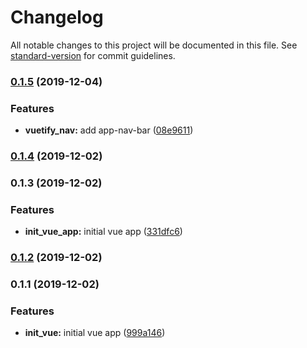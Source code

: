 # Changelog

All notable changes to this project will be documented in this file. See [standard-version](https://github.com/conventional-changelog/standard-version) for commit guidelines.

### [0.1.5](https://github.com/darylwalsh/graphql-vue-apollo-mongo-photo-app-frontend/compare/v0.1.4...v0.1.5) (2019-12-04)


### Features

* **vuetify_nav:** add app-nav-bar ([08e9611](https://github.com/darylwalsh/graphql-vue-apollo-mongo-photo-app-frontend/commit/08e96115b94032f03dddb8419bedd6c0bd5654a1))

### [0.1.4](https://github.com/darylwalsh/graphql-vue-apollo-mongo-photo-app-frontend/compare/v0.1.3...v0.1.4) (2019-12-02)

### 0.1.3 (2019-12-02)


### Features

* **init_vue_app:** initial vue app ([331dfc6](https://github.com/darylwalsh/graphql-vue-apollo-mongo-photo-app-frontend/commit/331dfc6a1431df9b919f20b452178055dbefc967))

### [0.1.2](https://github.com/darylwalsh/graphql-vue-apollo-mongo-photo-app-frontend/compare/v0.1.1...v0.1.2) (2019-12-02)

### 0.1.1 (2019-12-02)


### Features

* **init_vue:** initial vue app ([999a146](https://github.com/darylwalsh/graphql-vue-apollo-mongo-photo-app-frontend/commit/999a146f1cee47999d3ca99026e9e2636b8fb608))
